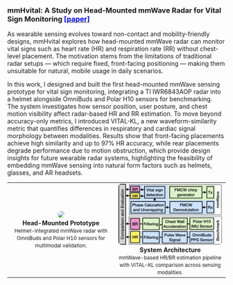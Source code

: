 ### mmHvital: A Study on Head-Mounted mmWave Radar for Vital Sign Monitoring [<font color="blue">[paper]</font>](https://dl.acm.org/doi/10.1145/3722570.3726889)

As wearable sensing evolves toward non-contact and mobility-friendly designs, mmHvital explores how head-mounted mmWave radar can monitor vital signs such as heart rate (HR) and respiration rate (RR) without chest-level placement. The motivation stems from the limitations of traditional radar setups — which require fixed, front-facing positioning — making them unsuitable for natural, mobile usage in daily scenarios.

In this work, I designed and built the first head-mounted mmWave sensing prototype for vital sign monitoring, integrating a TI IWR6843AOP radar into a helmet alongside OmniBuds and Polar H10 sensors for benchmarking.  
The system investigates how sensor position, user posture, and chest motion visibility affect radar-based HR and RR estimation. To move beyond accuracy-only metrics, I introduced VITAL-KL, a new waveform-similarity metric that quantifies differences in respiratory and cardiac signal morphology between modalities.
Results show that front-facing placements achieve high similarity and up to 97% HR accuracy, while rear placements degrade performance due to motion obstruction, which provide design insights for future wearable radar systems, highlighting the feasibility of embedding mmWave sensing into natural form factors such as helmets, glasses, and AR headsets.

<table style="text-align:center; margin:auto;">
<tr>
  <td>
    <a href="/assets/paper_img/mmHvital/mmHvital_setup.png">
      <img src="/assets/paper_img/mmHvital/mmHvital_setup.png" style="width:30vw; border-radius:8px;"/>
    </a>
    <div><b>Head-Mounted Prototype</b><br><small>Helmet-integrated mmWave radar with OmniBuds and Polar H10 sensors for multimodal validation.</small></div>
  </td>
  <td>
    <a href="/assets/paper_img/mmHvital/mmHvital_sys.png">
      <img src="/assets/paper_img/mmHvital/mmHvital_sys.png" style="width:25vw; border-radius:8px;"/>
    </a>
    <div><b>System Architecture</b><br><small>mmWave-based HR/BR estimation pipeline with VITAL-KL comparison across sensing modalities.</small></div>
  </td>
</tr>
</table>
